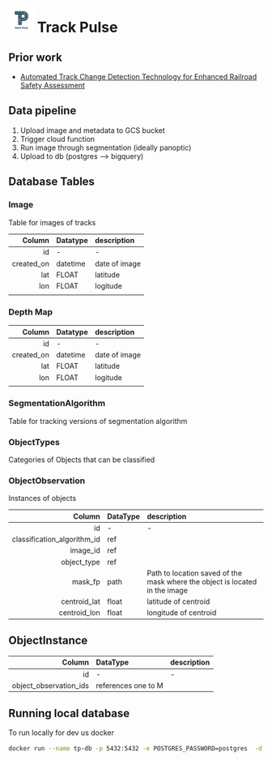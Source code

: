 <h1>
  <img src="images/TP.png" alt="Logo" width="50" height="50"> Track Pulse
</h1>

## Prior work

- [Automated Track Change Detection Technology for Enhanced Railroad Safety Assessment](https://railroads.dot.gov/sites/fra.dot.gov/files/2023-04/UIUC%20Change%20Detection.pdf)



## Data pipeline

1. Upload image and metadata to GCS bucket
1. Trigger cloud function
1. Run image through segmentation (ideally panoptic)
1. Upload to db (postgres --> bigquery)


## Database Tables

### Image
Table for images of tracks


|Column|Datatype|description|
|---:|:---|:---|
|id|-|-|
|created_on|datetime|date of image|
|lat|FLOAT| latitude|
|lon|FLOAT| logitude|
||||

### Depth Map
|Column|Datatype|description|
|---:|:---|:---|
|id|-|-|
|created_on|datetime|date of image|
|lat|FLOAT| latitude|
|lon|FLOAT| logitude|
||||

### SegmentationAlgorithm
Table for tracking versions of segmentation algorithm

### ObjectTypes
Categories of Objects that can be classified

### ObjectObservation

Instances of objects

|Column|DataType|description|
|---:|:---|:---|
|id|-|-|
|classification_algorithm_id|ref||
|image_id|ref||
|object_type|ref||
|mask_fp|path|Path to location saved of the mask where the object is located in the image|
|centroid_lat|float|latitude of centroid|
|centroid_lon|float|longitude of centroid|

## ObjectInstance

|Column|DataType|description|
|---:|:---|:---|
|id|-|-|
|object_observation_ids|references one to M||


## Running local database

To run locally for dev us docker

```bash
docker run --name tp-db -p 5432:5432 -e POSTGRES_PASSWORD=postgres  -d --rm postgres
```

